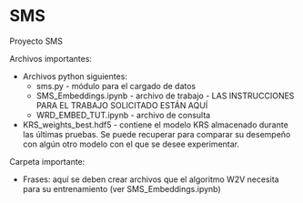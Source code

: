 # SMS
Proyecto SMS

Archivos importantes:
 * Archivos python siguientes:
   * sms.py - módulo para el cargado de datos
   * SMS_Embeddings.ipynb - archivo de trabajo - LAS INSTRUCCIONES PARA EL TRABAJO SOLICITADO ESTÁN AQUÍ
   * WRD_EMBED_TUT.ipynb - archivo de consulta
 * KRS_weights_best.hdf5 - contiene el modelo KRS almacenado durante las últimas pruebas. Se puede recuperar para comparar su desempeño con algún otro modelo con el que se desee experimentar.
 
Carpeta importante:
 * Frases: aquí se deben crear archivos que el algoritmo W2V necesita para su entrenamiento (ver SMS_Embeddings.ipynb)
